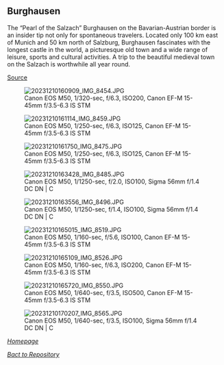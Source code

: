 ## Burghausen

The “Pearl of the Salzach” Burghausen on the Bavarian-Austrian border is an insider tip not only for spontaneous travelers. Located only 100 km east of Munich and 50 km north of Salzburg, Burghausen fascinates with the longest castle in the world, a picturesque old town and a wide range of leisure, sports and cultural activities. A trip to the beautiful medieval town on the Salzach is worthwhile all year round.

[Source](https://www.visit-burghausen.com/en)

<link rel='stylesheet' href='/Shutter101/css/photo-tile.css'>
<div class='gallery'>
	<figure>
		<img src='/Shutter101/photos/Burghausen/img/20231210160909_IMG_8454.JPG' alt='20231210160909_IMG_8454.JPG'>
		<figcaption>Canon EOS M50, 1/320-sec, f/6.3, ISO200, Canon EF-M 15-45mm f/3.5-6.3 IS STM</figcaption>
	</figure>
	<figure>
		<img src='/Shutter101/photos/Burghausen/img/20231210161114_IMG_8459.JPG' alt='20231210161114_IMG_8459.JPG'>
		<figcaption>Canon EOS M50, 1/250-sec, f/6.3, ISO125, Canon EF-M 15-45mm f/3.5-6.3 IS STM</figcaption>
	</figure>
	<figure>
		<img src='/Shutter101/photos/Burghausen/img/20231210161750_IMG_8475.JPG' alt='20231210161750_IMG_8475.JPG'>
		<figcaption>Canon EOS M50, 1/250-sec, f/6.3, ISO125, Canon EF-M 15-45mm f/3.5-6.3 IS STM</figcaption>
	</figure>
	<figure>
		<img src='/Shutter101/photos/Burghausen/img/20231210163428_IMG_8485.JPG' alt='20231210163428_IMG_8485.JPG'>
		<figcaption>Canon EOS M50, 1/1250-sec, f/2.0, ISO100, Sigma 56mm f/1.4 DC DN | C</figcaption>
	</figure>
	<figure>
		<img src='/Shutter101/photos/Burghausen/img/20231210163556_IMG_8496.JPG' alt='20231210163556_IMG_8496.JPG'>
		<figcaption>Canon EOS M50, 1/1250-sec, f/1.4, ISO100, Sigma 56mm f/1.4 DC DN | C</figcaption>
	</figure>
	<figure>
		<img src='/Shutter101/photos/Burghausen/img/20231210165015_IMG_8519.JPG' alt='20231210165015_IMG_8519.JPG'>
		<figcaption>Canon EOS M50, 1/160-sec, f/5.6, ISO100, Canon EF-M 15-45mm f/3.5-6.3 IS STM</figcaption>
	</figure>
	<figure>
		<img src='/Shutter101/photos/Burghausen/img/20231210165109_IMG_8526.JPG' alt='20231210165109_IMG_8526.JPG'>
		<figcaption>Canon EOS M50, 1/160-sec, f/6.3, ISO200, Canon EF-M 15-45mm f/3.5-6.3 IS STM</figcaption>
	</figure>
	<figure>
		<img src='/Shutter101/photos/Burghausen/img/20231210165720_IMG_8550.JPG' alt='20231210165720_IMG_8550.JPG'>
		<figcaption>Canon EOS M50, 1/640-sec, f/3.5, ISO500, Canon EF-M 15-45mm f/3.5-6.3 IS STM</figcaption>
	</figure>
	<figure>
		<img src='/Shutter101/photos/Burghausen/img/20231210170207_IMG_8565.JPG' alt='20231210170207_IMG_8565.JPG'>
		<figcaption>Canon EOS M50, 1/640-sec, f/3.5, ISO100, Sigma 56mm f/1.4 DC DN | C</figcaption>
	</figure>
</div>


*[Homepage](README.md)*

*[Bact to Repository](https://github.com/23W-GBAC/Shutter101/tree/main)*
